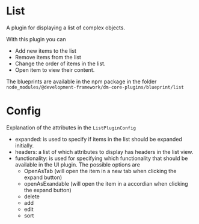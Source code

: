 # List

A plugin for displaying a list of complex objects.

With this plugin you can

* Add new items to the list
* Remove items from the list
* Change the order of items in the list.
* Open item to view their content.

The blueprints are available in the npm package in the
folder `node_modules/@development-framework/dm-core-plugins/blueprint/list`

# Config

Explanation of the attributes in the `ListPluginConfig`

* expanded: is used to specify if items in the list should be expanded initially.
* headers: a list of which attributes to display has headers in the list view.
* functionality: is used for specifying which functionality that should be available in the UI plugin. The possible
  options are
    * OpenAsTab (will open the item in a new tab when clicking the expand button)
    * openAsExandable (will open the item in a accordian when clicking the expand button)
    * delete
    * add
    * edit
    * sort